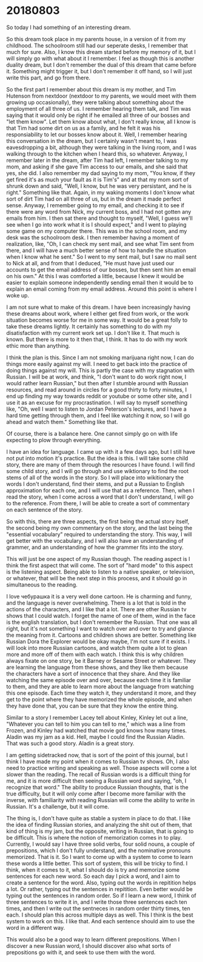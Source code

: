 # 20180803
So today I had something of an interesting dream.

So this dream took place in my parents house, in a version of it from my
childhood. The schoolroom still had our seperate desks, I remember that much
for sure. Also, I know this dream started before my memory of it, but I will
simply go with what about it I remember. I feel as though this is another
duality dream, but I don't remember the dual of this dream that came before it.
Something might trigger it, but I don't remember it off hand, so I will just
write this part, and go from there.

So the first part I remember about this dream is my mother, and Tim Hutenson
from nextdoor (nextdoor to my parents, we would meet with them growing up
occasionally), they were talking about something about the employment of all
three of us. I remember hearing them talk, and Tim was saying that it would
only be right if he emailed all three of our bosses and "let them know". Let
them know about what, I don't really know, all I know is that Tim had some dirt
on us as a family, and he felt it was his responsiability to let our bosses
know about it. Well, I remember hearing this conversation in the dream, but I
certainly wasn't meant to, I was eavesdropping a bit, although they were
talking in the living room, and I was walking through to the kitchen when I
heard this, so whatever. Anyway, I remember later in the dream, after Tim had
left, I remember talking to my mom, and asking if she gave Tim access to our
emails, and she said that yes, she did. I also remember my dad saying to my
mom, "You know, if they get fired it's as much your fault as it is Tim's" and
at that my mom sort of shrunk down and said, "Well, I know, but he was very
persistant, and he is right." Something like that. Again, in my waking moments
I don't know what sort of dirt Tim had on all three of us, but in the dream it
made perfect sense. Anyway, I remember going to my email, and checking it to
see if there were any word from Nick, my current boss, and I had not gotten any
emails from him. I then sat there and thought to myself, "Well, I guess we'll
see when I go into work what it is I should expect," and I went to playing some
game on my computer there. This was in the school room, and my desk was the
schoolroom desk. I then remember having a moment of realization, like, "Oh, I
can check my sent mail, and see what Tim sent from there, and I will have a
much better sense of how to handle the situation when I know what he sent." So
I went to my sent mail, but I saw no mail sent to Nick at all, and from that I
deduced, "He must have just used our accounts to get the email address of our
bosses, but then sent him an email on his own." At this I was comforted a
little, because I knew it would be easier to explain someone independently
sending email then it would be to explain an email coming from my email
address. Around this point is where I woke up.

I am not sure what to make of this dream. I have been increasingly having these
dreams about work, where I either get fired from work, or the work situation
becomes worse for me in some way. It would be a great folly to take these
dreams lightly. It certainly has something to do with my disatisfaction with my
current work set up. I don't like it. That much is known. But there is more to
it then that, I think. It has to do with my work ethic more than anything.

I think the plan is this. Since I am not smoking marijuana right now, I can do
things more easily against my will. I need to get back into the practice of
doing things against my will. This is partly the case with my stagnation with
Russian. I will be at work, and think, "I don't want to do work right now, I
would rather learn Russian," but then after I stumble around with Russian
resources, and read around in circles for a good thirty to forty minutes, I end
up finding my way towards reddit or youtube or some other site, and I use it as
an excuse for my procrastination. I will say to myself something like, "Oh,
well I want to listen to Jordan Peterson's lectures, and I have a hard time
getting through them, and I feel like watching it now, so I will go ahead and
watch them." Something like that.

Of course, there is a balance here. One cannot simply go on with life expecting
to plow through everything.

I have an idea for language. I came up with it a few days ago, but I still have
not put into motion it's practice. But the idea is this. I will take some child
story, there are many of them through the resources I have found. I will find
some child story, and I will go through and use wiktionary to find the root
stems of all of the words in the story. So I will place into wikitionary the
words I don't understand, find their stems, and put a Russian to English
approximation for each one, and I will use that as a reference. Then, when I
read the story, when I come across a word that I don't understand, I will go to
the reference. From there, I will be able to create a sort of commentary on
each sentence of the story.

So with this, there are three aspects, the first being the actual story itself,
the second being my own commentary on the story, and the last being the
"essential vocabulary" required to understanding the story. This way, I will
get better with the vocabulary, and I will also have an understanding of
grammer, and an understanding of how the grammer fits into the story.

This will just be one aspect of my Russian though. The reading aspect is I
think the first aspect that will come. The sort of "hard mode" to this aspect
is the listening aspect. Being able to listen to a native speaker, or
television, or whatever, that will be the next step in this process, and it
should go in simultaneous to the reading.

I love чебурашка it is a very well done cartoon. He is charming and funny, and
the language is never overwhelming. There is a lot that is told in the actions
of the characters, and I like that a lot. There are other Russian tv shows that
I could watch. I forget the name of one of them, wind in the face is the
english translation, but I don't remember the Russian. That one was all right,
but it's not something I want to watch over and over to try and glance the
meaning from it. Cartoons and children shows are better. Something like Russian
Dora the Explorer would be okay maybe, I'm not sure if it exists. I will look
into more Russian cartoons, and watch them quite a lot to glean more and more
off of them with each watch. I think this is why children always fixate on one
story, be it Barney or Sesame Street or whatever. They are learning the
language from these shows, and they like them because the characters have a
sort of innocence that they share. And they like watching the same episode over
and over, because each time it is familiar to them, and they are able to learn
more about the language from watching this one episode. Each time they watch
it, they understand it more, and they get to the point where they have
memorized the whole episode, and when they have done that, you can be sure that
they know the entire thing.

Similar to a story I remember Lacey tell about Kinley, Kinley let out a line,
"Whatever you can tell to him you can tell to me," which was a line from
Frozen, and Kinley had watched that movie god knows how many times. Aladin was
my jam as a kid. Hell, maybe I could find the Russian Aladin. That was such a
good story. Aladin is a great story.

I am getting sidetracked now, that is sort of the point of this journal, but I
think I have made my point when it comes to Russian tv shows. Oh, I also need
to practice writing and speaking as well. Those aspects will come a lot slower
than the reading. The recall of Russian words is a difficult thing for me, and
it is more difficult then seeing a Russian word and saying, "oh, I recognize
that word." The ability to produce Russian thoughts, that is the true
difficulty, but it will only come after I become more familiar with the
inverse, with familiarity with reading Russian will come the ability to write
in Russian. It's a challenge, but it will come.

The thing is, I don't have quite as stable a system in place to do that. I like
the idea of finding Russian stories, and analyzing the shit out of them, that
kind of thing is my jam, but the opposite, writing in Russian, that is going to
be difficult. This is where the notion of memorization comes in to play.
Currently, I would say I have three solid verbs, four solid nouns, a couple of
prepositions, which I don't fully understand, and the nominative pronouns
memorized. That is it. So I want to come up with a system to come to learn
these words a little better. This sort of system, this will be tricky to find.
I think, when it comes to it, what I should do is try and memorize some
sentences for each new word. So each day I pick a word, and I aim to create a
sentence for the word. Also, typing out the words in repitition helps a lot. Or
rather, typing out the sentences in repitition. Even better would be typing out
the sentences in random order. So if I learn a new word, I think of three
sentences to write it in, and I write those three sentences each ten times, and
then I write out the sentneces in random order thirty times, ten each. I should
plan this across multiple days as well. This I think is the best system to work
on this. I like that. And each sentence should aim to use the word in a
different way.

This would also be a good way to learn different prepositions. When I discover
a new Russian word, I should discover also what sorts of prepositions go with
it, and seek to use them with the word.
